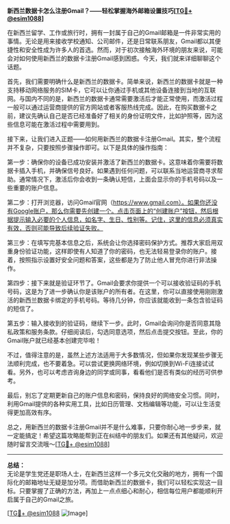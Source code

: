 **新西兰数据卡怎么注册Gmail？——轻松掌握海外邮箱设置技巧[[TG💪+ @esim1088](https://t.me/s/esim1088)]**

在新西兰留学、工作或旅行时，拥有一封属于自己的Gmail邮箱是一件非常实用的事情。无论是用来接收学校通知、公司邮件，还是日常联系朋友，Gmail都以其便捷性和安全性成为许多人的首选。然而，对于初次接触海外环境的朋友来说，可能会对如何使用新西兰的数据卡注册Gmail感到困惑。今天，我们就来详细聊聊这个话题。

首先，我们需要明确什么是新西兰的数据卡。简单来说，新西兰的数据卡就是一种支持移动网络服务的SIM卡，它可以让你通过手机或其他设备连接到当地的互联网。与国内不同的是，新西兰的数据卡通常需要激活后才能正常使用，而激活过程一般可以通过运营商提供的官方网站或者客服热线完成。因此，在购买数据卡之前，建议先确认自己是否已经准备好了相关的身份证明文件，比如护照等，因为这些信息可能在激活过程中需要用到。

接下来，让我们进入正题——如何用新西兰的数据卡注册Gmail。其实，整个流程并不复杂，只要按照步骤操作即可。以下是具体的操作指南：

第一步：确保你的设备已成功安装并激活了新西兰的数据卡。这意味着你需要将数据卡插入手机，并确保信号良好。如果遇到任何问题，可以联系当地运营商寻求帮助。通常情况下，激活后你会收到一条确认短信，上面会显示你的手机号码以及一些重要的账户信息。

第二步：打开浏览器，访问Gmail官网（https://www.gmail.com）。如果你还没有Google账户，那么你需要先创建一个。点击页面上的“创建账户”按钮，然后根据提示输入必要的个人信息，如名字、生日、性别等。记住，这里的信息必须真实有效，否则可能导致后续验证失败。

第三步：在填写完基本信息之后，系统会让你选择密码保护方式。推荐大家启用双重身份验证功能，这样即使有人知道了你的密码，也无法轻易登录你的账户。接着，按照指示设置好安全问题和答案，这些都是为了防止他人冒充你进行非法操作。

第四步：接下来就是验证环节了。Gmail会要求你提供一个可以接收验证码的手机号码，这是为了进一步确认你是该账户的所有者。在这里，你可以直接使用刚刚激活的新西兰数据卡绑定的手机号码。等待几分钟，你应该就能收到一条包含验证码的短信了。

第五步：输入接收到的验证码，继续下一步。此时，Gmail会询问你是否同意其隐私政策和服务条款。仔细阅读后，勾选同意选项，然后点击提交按钮。至此，你的Gmail账户就已经基本创建完毕啦！

不过，值得注意的是，虽然上述方法适用于大多数情况，但如果你发现某些步骤无法顺利完成，也不要着急。可以尝试更换网络环境，例如切换到Wi-Fi连接试试看。另外，也可以考虑咨询身边的同学或同事，看看他们是否有类似的经历可供参考。

最后，别忘了定期更新自己的账户信息和密码，保持良好的网络安全习惯。同时，利用Gmail提供的各种实用工具，比如日历管理、文档编辑等功能，可以让生活变得更加高效有序。

总之，用新西兰的数据卡注册Gmail并不是什么难事，只要你耐心地一步步来，就一定能搞定！希望这篇攻略能帮到正在纠结中的朋友们。如果还有其他疑问，欢迎随时留言交流哦～[[TG💪+ @esim1088](https://t.me/s/esim1088)]

---

**总结：**  
无论是学生党还是职场人士，在新西兰这样一个多元文化交融的地方，拥有一个国际化的邮箱地址无疑是加分项。而借助新西兰的数据卡，我们可以轻松实现这一目标。只要掌握了正确的方法，再加上一点点细心和耐心，相信每位用户都能顺利开启属于自己的Gmail之旅。

[[TG💪+ @esim1088](https://t.me/s/esim1088) ![Image](https://i.postimg.cc/4NQfJmqS/Snipaste-2025-05-13-00-14-12.png)]